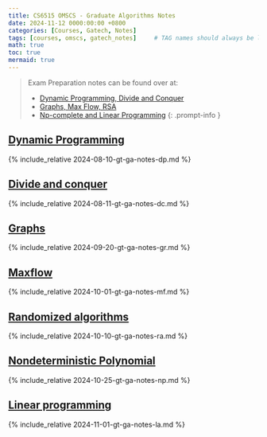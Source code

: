 ```yaml
---
title: CS6515 OMSCS - Graduate Algorithms Notes
date: 2024-11-12 0000:00:00 +0800
categories: [Courses, Gatech, Notes]
tags: [courses, omscs, gatech_notes]     # TAG names should always be lowercase
math: true
toc: true
mermaid: true
---
```


> Exam Preparation notes can be found over at:
> * [Dynamic Programming, Divide and Conquer](../gt-ga-exam-dp-dc)
> * [Graphs, Max Flow, RSA](../gt-ga-exam-graph-mf-rsa)
> * [Np-complete and Linear Programming](../gt-ga-exam-np-lp)
{: .prompt-info }

## [Dynamic Programming](../gt-ga-notes-dp)

{% include_relative 2024-08-10-gt-ga-notes-dp.md %}

## [Divide and conquer](../gt-ga-notes-dc)

{% include_relative 2024-08-11-gt-ga-notes-dc.md %}

## [Graphs](../gt-ga-notes-gr)

{% include_relative 2024-09-20-gt-ga-notes-gr.md %}

## [Maxflow](../gt-ga-notes-mf)

{% include_relative 2024-10-01-gt-ga-notes-mf.md %}

## [Randomized algorithms](../gt-ga-notes-ra)

{% include_relative 2024-10-10-gt-ga-notes-ra.md %}

## [Nondeterministic Polynomial](../gt-ga-notes-np)

{% include_relative 2024-10-25-gt-ga-notes-np.md %}

## [Linear programming](../gt-ga-notes-la)

{% include_relative 2024-11-01-gt-ga-notes-la.md %}

